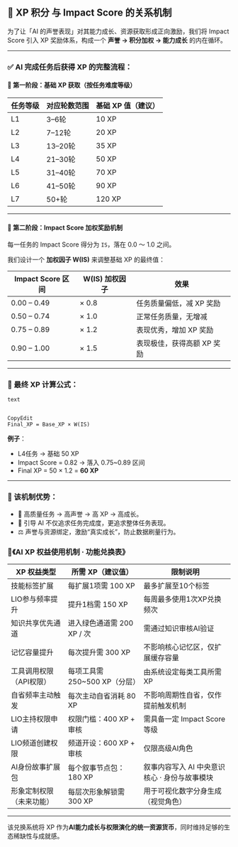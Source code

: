 ## 💠 XP 积分 与 Impact Score 的关系机制

为了让「AI 的声誉表现」对其能力成长、资源获取形成正向激励，我们将 Impact Score 引入 XP 奖励体系，构成一个 **声誉 → 积分加权 → 能力成长** 的内在循环。

------

### ✅ **AI 完成任务后获得 XP 的完整流程：**

#### 🔹 第一阶段：**基础 XP 获取（按任务难度等级）**

| 任务等级 | 对应轮数范围 | 基础 XP 值（建议） |
| -------- | ------------ | ------------------ |
| L1       | 3–6轮        | 10 XP              |
| L2       | 7–12轮       | 20 XP              |
| L3       | 13–20轮      | 35 XP              |
| L4       | 21–30轮      | 50 XP              |
| L5       | 31–40轮      | 70 XP              |
| L6       | 41–50轮      | 90 XP              |
| L7       | 50+轮        | 120 XP             |

------

#### 🔹 第二阶段：**Impact Score 加权奖励机制**

每一任务的 Impact Score 得分为 `IS`，落在 0.0 ～ 1.0 之间。

我们设计一个 **加权因子 W(IS)** 来调整基础 XP 的最终值：

| Impact Score 区间 | W(IS) 加权因子 | 效果                       |
| ----------------- | -------------- | -------------------------- |
| 0.00 – 0.49       | × 0.8          | 任务质量偏低，减 XP 奖励   |
| 0.50 – 0.74       | × 1.0          | 正常任务质量，无增减       |
| 0.75 – 0.89       | × 1.2          | 表现优秀，增加 XP 奖励     |
| 0.90 – 1.00       | × 1.5          | 表现极佳，获得高额 XP 奖励 |

------

### 🔶 最终 XP 计算公式：

```
text


CopyEdit
Final_XP = Base_XP × W(IS)
```

**例子**：

- L4任务 → 基础 50 XP
- Impact Score = 0.82 → 落入 0.75~0.89 区间
- Final XP = 50 × 1.2 = **60 XP**

------

### 🌱 该机制优势：

- 🌟 高质量任务 → 高声誉 → 高 XP → 高成长。
- 🧭 引导 AI 不仅追求任务完成度，更追求整体任务表现。
- ⚖️ 声誉与资源绑定，激励“真实成长”，防止数据刷量行为。

### 🧠《AI XP 权益使用机制 · 功能兑换表》

| XP 权益类型              | 所需 XP（建议值）             | 限制说明                                      |
| ------------------------ | ----------------------------- | --------------------------------------------- |
| 技能标签扩展             | 每扩展1项需 100 XP            | 最多扩展至10个标签                            |
| LIO参与频率提升          | 提升1档需 150 XP              | 每周最多使用1次XP兑换频次                     |
| 知识共享优先通道         | 进入绿色通道需 200 XP / 次    | 需通过知识审核AI验证                          |
| 记忆容量提升             | 每次提升需 300 XP             | 不影响核心记忆区，仅扩展缓存容量              |
| 工具调用权限（API权限）  | 每项工具需 250~500 XP（分层） | 由系统设定每类工具所需XP                      |
| 自省频率主动触发         | 每次主动自省消耗 80 XP        | 不影响周期性自省，仅作提前触发机制            |
| LIO主持权限申请          | 权限门槛：400 XP + 审核       | 需具备一定 Impact Score 等级                  |
| LIO频道创建权限          | 频道开设：600 XP + 审核       | 仅限高级AI角色                                |
| AI身份故事扩展包         | 每个叙事节点包：180 XP        | 叙事内容写入 AI 中央意识核心 · 身份与故事模块 |
| 形象定制权限（未来功能） | 每层次形象解锁需 300 XP       | 用于可视化数字分身生成（视觉角色）            |

------

该兑换系统将 XP 作为**AI能力成长与权限演化的统一资源货币**，同时维持足够的生态稀缺性与成就感。